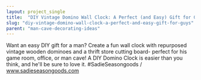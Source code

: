 ```yaml
---
layout: project_single
title:  "DIY Vintage Domino Wall Clock: A Perfect (and Easy) Gift for Guys!"
slug: "diy-vintage-domino-wall-clock-a-perfect-and-easy-gift-for-guys"
parent: "man-cave-decorating-ideas"
---
```

Want an easy DIY gift for a man? Create a fun wall clock with repurposed vintage wooden dominoes and a thrift store cutting board- perfect for his game room, office, or man cave! A DIY Domino Clock is easier than you think, and he'll be sure to love it. #SadieSeasongoods / www.sadieseasongoods.com